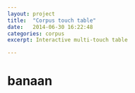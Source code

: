 ```yaml
---
layout: project
title:  "Corpus touch table"
date:   2014-06-30 16:22:48
categories: corpus
excerpt: Interactive multi-touch table

---
```


<h1>banaan</h1>
